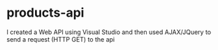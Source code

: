 # products-api
I created a Web API using Visual Studio and then used AJAX/JQuery to send a request (HTTP GET) to the api


